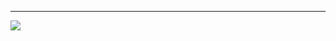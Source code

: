 


---
[![](https://visitcount.itsvg.in/api?id=SNYUP&icon=2&color=12)](https://visitcount.itsvg.in)

<!-- Proudly created with GPRM ( https://gprm.itsvg.in ) -->
